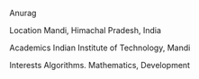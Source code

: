 Anurag 

Location
Mandi, Himachal Pradesh, India

Academics
Indian Institute of Technology, Mandi

Interests
  Algorithms.
  Mathematics,
  Development
